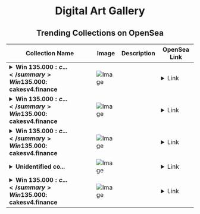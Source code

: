 <div align="center">

# Digital Art Gallery

## Trending Collections on OpenSea

| Collection Name                       | Image                                                                                     | Description                       | OpenSea Link                                                                                          |
|---------------------------------------|-------------------------------------------------------------------------------------------|-----------------------------------|--------------------------------------------------------------------------------------------------------|
| **<details><summary>Win 135.000$: c...</summary>Win 135.000$: cakesv4.finance</details>** | ![Image](https://i.seadn.io/s/raw/files/45b7505cd35ca76a7f9c582112ce3478.png?w=500&auto=format?w=200&auto=format) |  | <details><summary>Link</summary>[Win 135.000$: cakesv4.finance](https://opensea.io/collection/win-135-000-cakesv4-finance-1449)</details> |
| **<details><summary>Win 135.000$: c...</summary>Win 135.000$: cakesv4.finance</details>** | ![Image](https://i.seadn.io/s/raw/files/45b7505cd35ca76a7f9c582112ce3478.png?w=500&auto=format?w=200&auto=format) |  | <details><summary>Link</summary>[Win 135.000$: cakesv4.finance](https://opensea.io/collection/win-135-000-cakesv4-finance-1448)</details> |
| **<details><summary>Win 135.000$: c...</summary>Win 135.000$: cakesv4.finance</details>** | ![Image](https://i.seadn.io/s/raw/files/45b7505cd35ca76a7f9c582112ce3478.png?w=500&auto=format?w=200&auto=format) |  | <details><summary>Link</summary>[Win 135.000$: cakesv4.finance](https://opensea.io/collection/win-135-000-cakesv4-finance-1447)</details> |
| **<details><summary>Unidentified co...</summary>Unidentified contract 49788c2b-9eca-4bef-85fc-93774d690eca</details>** | ![Image](https://i.seadn.io/s/raw/files/a837708742ad8afcb35eb60ba787976d.jpg?w=500&auto=format?w=200&auto=format) |  | <details><summary>Link</summary>[Unidentified contract 49788c2b-9eca-4bef-85fc-93774d690eca](https://opensea.io/collection/unidentified-contract-49788c2b-9eca-4bef-85fc-9377)</details> |
| **<details><summary>Win 135.000$: c...</summary>Win 135.000$: cakesv4.finance</details>** | ![Image](https://i.seadn.io/s/raw/files/45b7505cd35ca76a7f9c582112ce3478.png?w=500&auto=format?w=200&auto=format) |  | <details><summary>Link</summary>[Win 135.000$: cakesv4.finance](https://opensea.io/collection/win-135-000-cakesv4-finance-1446)</details> |

</div>